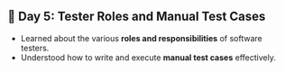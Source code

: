 ## 📅 Day 5: Tester Roles and Manual Test Cases

- Learned about the various **roles and responsibilities** of software testers.
- Understood how to write and execute **manual test cases** effectively.